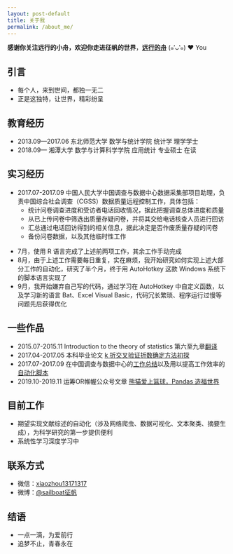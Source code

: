 ```yaml
---
layout: post-default
title: 关于我
permalink: /about_me/
---
```


**感谢你关注远行的小舟，欢迎你走进征帆的世界**，[**远行的舟**](https://www.longzf.com) (๑′ᴗ‵๑)  ❤ You

## 引言

* 每个人，来到世间，都独一无二
* 正是这独特，让世界，精彩纷呈

## 教育经历

* 2013.09—2017.06 东北师范大学 数学与统计学院 统计学 理学学士
* 2018.09—        湘潭大学 数学与计算科学学院 应用统计 专业硕士 在读
  
## 实习经历

* 2017.07-2017.09  中国人民大学中国调查与数据中心数据采集部项目助理，负责中国综合社会调查（CGSS）数据质量远程控制工作，具体包括：
  + 统计问卷调查进度和受访者电话回收情况，据此把握调查总体进度和质量
  + 从已上传问卷中筛选出质量存疑问卷，并将其交给电话核查人员进行回访
  + 汇总通过电话回访得到的相关信息，据此决定是否作废质量存疑的问卷
  + 备份问卷数据，以及其他临时性工作
+ 7月，使用 R 语言完成了上述前两项工作，其余工作手动完成
+ 8月，由于上述工作需要每日重复，实在麻烦，我开始研究如何实现上述大部分工作的自动化，研究了半个月，终于用 AutoHotkey 这款 Windows 系统下的脚本语言实现了
+ 9月，我开始嫌弃自己写的代码，通过学习在 AutoHotkey 中自定义函数，以及学习新的语言 Bat、Excel Visual Basic，代码冗长繁琐、程序运行过慢等问题先后获得优化

## 一些作品

+ 2015.07-2015.11 Introduction to the theory of statistics 第六至九章[翻译](/drafts/统计学课本翻译.pdf)
+ 2017.04-2017.05 本科毕业论文 [k 折交叉验证折数确定方法初探](/drafts/k折交叉验证折数确定方法初探.pdf)
+ 2017.07-2017.09 在中国调查与数据中心的[工作总结](/drafts/CGSS质控控制——数据核查.pdf)以及用以提高工作效率的[自动化脚本](/drafts/CGSS.ahk)
+ 2019.10-2019.11 运筹OR帷幄公众号文章 [熊猫爱上篮球，Pandas 造福世界](https://mp.weixin.qq.com/s?src=11&timestamp=1578461444&ver=2083&signature=qetx*eDAgJ0rkjC*ZwfFqo*D9V6icbLNoXFFz2f2y*UBvVyLZhm1af4qXlq6prtL3cC7eWhmVTmjILPa9bAAih0Mubg2IMrUO8JUEjQNGUVLPbyBFGTXC6Bh*KZnkyid&new=1)

## 目前工作

+ 期望实现文献综述的自动化（涉及网络爬虫、数据可视化、文本聚类、摘要生成），为科学研究的第一步提供便利
+ 系统性学习深度学习中

## 联系方式

* 微信：[xiaozhou13171317](https://www.longzf.com/assets/img/about_me/wechat.jpg)
* 微博：[@sailboat征帆](https://weibo.com/u/3167301301?refer_flag=1001030102_&is_hot=1)

## 结语

* 一点一滴，为爱前行
* 追梦不止，青春永在
